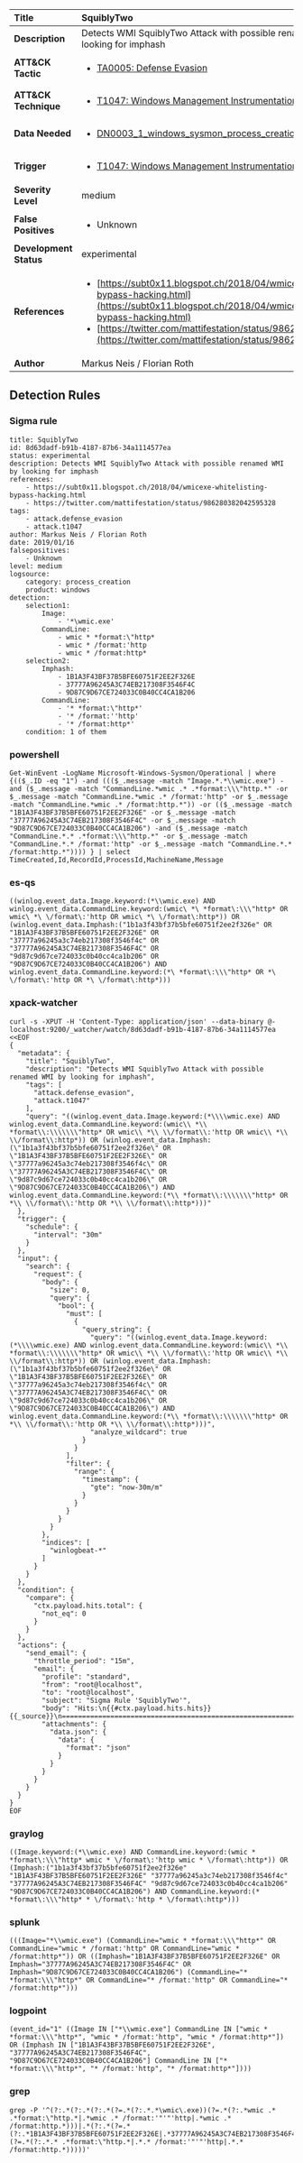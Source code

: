| Title                    | SquiblyTwo       |
|:-------------------------|:------------------|
| **Description**          | Detects WMI SquiblyTwo Attack with possible renamed WMI by looking for imphash |
| **ATT&amp;CK Tactic**    |  <ul><li>[TA0005: Defense Evasion](https://attack.mitre.org/tactics/TA0005)</li></ul>  |
| **ATT&amp;CK Technique** | <ul><li>[T1047: Windows Management Instrumentation](https://attack.mitre.org/techniques/T1047)</li></ul>  |
| **Data Needed**          | <ul><li>[DN0003_1_windows_sysmon_process_creation](../Data_Needed/DN0003_1_windows_sysmon_process_creation.md)</li></ul>  |
| **Trigger**              | <ul><li>[T1047: Windows Management Instrumentation](../Triggers/T1047.md)</li></ul>  |
| **Severity Level**       | medium |
| **False Positives**      | <ul><li>Unknown</li></ul>  |
| **Development Status**   | experimental |
| **References**           | <ul><li>[https://subt0x11.blogspot.ch/2018/04/wmicexe-whitelisting-bypass-hacking.html](https://subt0x11.blogspot.ch/2018/04/wmicexe-whitelisting-bypass-hacking.html)</li><li>[https://twitter.com/mattifestation/status/986280382042595328](https://twitter.com/mattifestation/status/986280382042595328)</li></ul>  |
| **Author**               | Markus Neis / Florian Roth |


## Detection Rules

### Sigma rule

```
title: SquiblyTwo
id: 8d63dadf-b91b-4187-87b6-34a1114577ea
status: experimental
description: Detects WMI SquiblyTwo Attack with possible renamed WMI by looking for imphash
references:
    - https://subt0x11.blogspot.ch/2018/04/wmicexe-whitelisting-bypass-hacking.html
    - https://twitter.com/mattifestation/status/986280382042595328
tags:
    - attack.defense_evasion
    - attack.t1047
author: Markus Neis / Florian Roth
date: 2019/01/16
falsepositives:
    - Unknown
level: medium
logsource:
    category: process_creation
    product: windows
detection:
    selection1:
        Image:
            - '*\wmic.exe'
        CommandLine:
            - wmic * *format:\"http*
            - wmic * /format:'http
            - wmic * /format:http*
    selection2:
        Imphash:
            - 1B1A3F43BF37B5BFE60751F2EE2F326E
            - 37777A96245A3C74EB217308F3546F4C
            - 9D87C9D67CE724033C0B40CC4CA1B206
        CommandLine:
            - '* *format:\"http*'
            - '* /format:''http'
            - '* /format:http*'
    condition: 1 of them

```





### powershell
    
```
Get-WinEvent -LogName Microsoft-Windows-Sysmon/Operational | where {(($_.ID -eq "1") -and ((($_.message -match "Image.*.*\\wmic.exe") -and ($_.message -match "CommandLine.*wmic .* .*format:\\\"http.*" -or $_.message -match "CommandLine.*wmic .* /format:'http" -or $_.message -match "CommandLine.*wmic .* /format:http.*")) -or (($_.message -match "1B1A3F43BF37B5BFE60751F2EE2F326E" -or $_.message -match "37777A96245A3C74EB217308F3546F4C" -or $_.message -match "9D87C9D67CE724033C0B40CC4CA1B206") -and ($_.message -match "CommandLine.*.* .*format:\\\"http.*" -or $_.message -match "CommandLine.*.* /format:'http" -or $_.message -match "CommandLine.*.* /format:http.*")))) } | select TimeCreated,Id,RecordId,ProcessId,MachineName,Message
```


### es-qs
    
```
((winlog.event_data.Image.keyword:(*\\wmic.exe) AND winlog.event_data.CommandLine.keyword:(wmic\ *\ *format\:\\\"http* OR wmic\ *\ \/format\:'http OR wmic\ *\ \/format\:http*)) OR (winlog.event_data.Imphash:("1b1a3f43bf37b5bfe60751f2ee2f326e" OR "1B1A3F43BF37B5BFE60751F2EE2F326E" OR "37777a96245a3c74eb217308f3546f4c" OR "37777A96245A3C74EB217308F3546F4C" OR "9d87c9d67ce724033c0b40cc4ca1b206" OR "9D87C9D67CE724033C0B40CC4CA1B206") AND winlog.event_data.CommandLine.keyword:(*\ *format\:\\\"http* OR *\ \/format\:'http OR *\ \/format\:http*)))
```


### xpack-watcher
    
```
curl -s -XPUT -H 'Content-Type: application/json' --data-binary @- localhost:9200/_watcher/watch/8d63dadf-b91b-4187-87b6-34a1114577ea <<EOF
{
  "metadata": {
    "title": "SquiblyTwo",
    "description": "Detects WMI SquiblyTwo Attack with possible renamed WMI by looking for imphash",
    "tags": [
      "attack.defense_evasion",
      "attack.t1047"
    ],
    "query": "((winlog.event_data.Image.keyword:(*\\\\wmic.exe) AND winlog.event_data.CommandLine.keyword:(wmic\\ *\\ *format\\:\\\\\\\"http* OR wmic\\ *\\ \\/format\\:'http OR wmic\\ *\\ \\/format\\:http*)) OR (winlog.event_data.Imphash:(\"1b1a3f43bf37b5bfe60751f2ee2f326e\" OR \"1B1A3F43BF37B5BFE60751F2EE2F326E\" OR \"37777a96245a3c74eb217308f3546f4c\" OR \"37777A96245A3C74EB217308F3546F4C\" OR \"9d87c9d67ce724033c0b40cc4ca1b206\" OR \"9D87C9D67CE724033C0B40CC4CA1B206\") AND winlog.event_data.CommandLine.keyword:(*\\ *format\\:\\\\\\\"http* OR *\\ \\/format\\:'http OR *\\ \\/format\\:http*)))"
  },
  "trigger": {
    "schedule": {
      "interval": "30m"
    }
  },
  "input": {
    "search": {
      "request": {
        "body": {
          "size": 0,
          "query": {
            "bool": {
              "must": [
                {
                  "query_string": {
                    "query": "((winlog.event_data.Image.keyword:(*\\\\wmic.exe) AND winlog.event_data.CommandLine.keyword:(wmic\\ *\\ *format\\:\\\\\\\"http* OR wmic\\ *\\ \\/format\\:'http OR wmic\\ *\\ \\/format\\:http*)) OR (winlog.event_data.Imphash:(\"1b1a3f43bf37b5bfe60751f2ee2f326e\" OR \"1B1A3F43BF37B5BFE60751F2EE2F326E\" OR \"37777a96245a3c74eb217308f3546f4c\" OR \"37777A96245A3C74EB217308F3546F4C\" OR \"9d87c9d67ce724033c0b40cc4ca1b206\" OR \"9D87C9D67CE724033C0B40CC4CA1B206\") AND winlog.event_data.CommandLine.keyword:(*\\ *format\\:\\\\\\\"http* OR *\\ \\/format\\:'http OR *\\ \\/format\\:http*)))",
                    "analyze_wildcard": true
                  }
                }
              ],
              "filter": {
                "range": {
                  "timestamp": {
                    "gte": "now-30m/m"
                  }
                }
              }
            }
          }
        },
        "indices": [
          "winlogbeat-*"
        ]
      }
    }
  },
  "condition": {
    "compare": {
      "ctx.payload.hits.total": {
        "not_eq": 0
      }
    }
  },
  "actions": {
    "send_email": {
      "throttle_period": "15m",
      "email": {
        "profile": "standard",
        "from": "root@localhost",
        "to": "root@localhost",
        "subject": "Sigma Rule 'SquiblyTwo'",
        "body": "Hits:\n{{#ctx.payload.hits.hits}}{{_source}}\n================================================================================\n{{/ctx.payload.hits.hits}}",
        "attachments": {
          "data.json": {
            "data": {
              "format": "json"
            }
          }
        }
      }
    }
  }
}
EOF

```


### graylog
    
```
((Image.keyword:(*\\wmic.exe) AND CommandLine.keyword:(wmic * *format\:\\\"http* wmic * \/format\:'http wmic * \/format\:http*)) OR (Imphash:("1b1a3f43bf37b5bfe60751f2ee2f326e" "1B1A3F43BF37B5BFE60751F2EE2F326E" "37777a96245a3c74eb217308f3546f4c" "37777A96245A3C74EB217308F3546F4C" "9d87c9d67ce724033c0b40cc4ca1b206" "9D87C9D67CE724033C0B40CC4CA1B206") AND CommandLine.keyword:(* *format\:\\\"http* * \/format\:'http * \/format\:http*)))
```


### splunk
    
```
(((Image="*\\wmic.exe") (CommandLine="wmic * *format:\\\"http*" OR CommandLine="wmic * /format:'http" OR CommandLine="wmic * /format:http*")) OR ((Imphash="1B1A3F43BF37B5BFE60751F2EE2F326E" OR Imphash="37777A96245A3C74EB217308F3546F4C" OR Imphash="9D87C9D67CE724033C0B40CC4CA1B206") (CommandLine="* *format:\\\"http*" OR CommandLine="* /format:'http" OR CommandLine="* /format:http*")))
```


### logpoint
    
```
(event_id="1" ((Image IN ["*\\wmic.exe"] CommandLine IN ["wmic * *format:\\\"http*", "wmic * /format:'http", "wmic * /format:http*"]) OR (Imphash IN ["1B1A3F43BF37B5BFE60751F2EE2F326E", "37777A96245A3C74EB217308F3546F4C", "9D87C9D67CE724033C0B40CC4CA1B206"] CommandLine IN ["* *format:\\\"http*", "* /format:'http", "* /format:http*"])))
```


### grep
    
```
grep -P '^(?:.*(?:.*(?:.*(?=.*(?:.*.*\wmic\.exe))(?=.*(?:.*wmic .* .*format:\"http.*|.*wmic .* /format:'"'"'http|.*wmic .* /format:http.*)))|.*(?:.*(?=.*(?:.*1B1A3F43BF37B5BFE60751F2EE2F326E|.*37777A96245A3C74EB217308F3546F4C|.*9D87C9D67CE724033C0B40CC4CA1B206))(?=.*(?:.*.* .*format:\"http.*|.*.* /format:'"'"'http|.*.* /format:http.*)))))'
```



